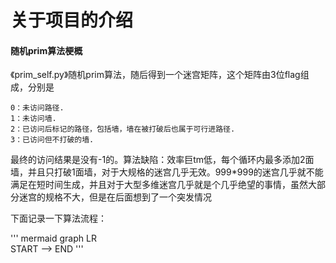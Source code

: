 # 关于项目的介绍

#### 随机prim算法梗概
《prim_self.py》随机prim算法，随后得到一个迷宫矩阵，这个矩阵由3位flag组成，分别是
    
    0：未访问路径.
    1：未访问墙.
    2：已访问后标记的路径，包括墙，墙在被打破后也属于可行进路径.
    3：已访问但不打破的墙.
最终的访问结果是没有-1的。算法缺陷：效率巨tm低，每个循环内最多添加2面墙，并且只打破1面墙，对于大规格的迷宫几乎无效。999*999的迷宫几乎就不能满足在短时间生成，并且对于大型多维迷宫几乎就是个几乎绝望的事情，虽然大部分迷宫的规格不大，但是在后面想到了一个突发情况

下面记录一下算法流程：

''' 
mermaid
graph LR  
    START --> END
'''
